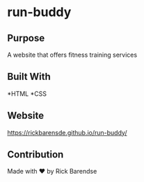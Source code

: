 # run-buddy

## Purpose
A website that offers fitness training services

## Built With
*HTML
*CSS

## Website
https://rickbarensde.github.io/run-buddy/

## Contribution
Made with ❤️ by Rick Barendse

